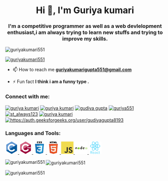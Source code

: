 <h1 align="center">Hi 👋, I'm Guriya kumari</h1>
<h3 align="center">I'm a competitive programmer as well as a web devlelopment enthusiast,i am always trying to learn new stuffs and trying to improve my skills.</h3>

<p align="left"> <img src="https://komarev.com/ghpvc/?username=guriyakumari551&label=Profile%20views&color=0e75b6&style=flat" alt="guriyakumari551" /> </p>

<p align="left"> <a href="https://github.com/ryo-ma/github-profile-trophy"><img src="https://github-profile-trophy.vercel.app/?username=guriyakumari551" alt="guriyakumari551" /></a> </p>

- 📫 How to reach me **guriyakumarigupta551@gmail.com**

- ⚡ Fun fact **I think i am a funny type .**

<h3 align="left">Connect with me:</h3>
<p align="left">
<a href="https://twitter.com/guriya kumari" target="blank"><img align="center" src="https://raw.githubusercontent.com/rahuldkjain/github-profile-readme-generator/master/src/images/icons/Social/twitter.svg" alt="guriya kumari" height="30" width="40" /></a>
<a href="https://linkedin.com/in/guriya kumari" target="blank"><img align="center" src="https://raw.githubusercontent.com/rahuldkjain/github-profile-readme-generator/master/src/images/icons/Social/linked-in-alt.svg" alt="guriya kumari" height="30" width="40" /></a>
<a href="https://fb.com/gudiya gupta" target="blank"><img align="center" src="https://raw.githubusercontent.com/rahuldkjain/github-profile-readme-generator/master/src/images/icons/Social/facebook.svg" alt="gudiya gupta" height="30" width="40" /></a>
<a href="https://www.codechef.com/users/guriya551" target="blank"><img align="center" src="https://cdn.jsdelivr.net/npm/simple-icons@3.1.0/icons/codechef.svg" alt="guriya551" height="30" width="40" /></a>
<a href="https://www.leetcode.com/guriyakumarigupta551" target="blank"><img align="center" src="https://raw.githubusercontent.com/rahuldkjain/github-profile-readme-generator/master/src/images/icons/Social/leet-code.svg" alt="st_always123" height="30" width="40" /></a>
<a href="https://www.hackerearth.com/@guriyakumarigupta" target="blank"><img align="center" src="https://raw.githubusercontent.com/rahuldkjain/github-profile-readme-generator/master/src/images/icons/Social/hackerearth.svg" alt="guriya kumari" height="30" width="40" /></a>
<a href="https://auth.geeksforgeeks.org/user/https://auth.geeksforgeeks.org/user/gudiyagupta8193" target="blank"><img align="center" src="https://raw.githubusercontent.com/rahuldkjain/github-profile-readme-generator/master/src/images/icons/Social/geeks-for-geeks.svg" alt="https://auth.geeksforgeeks.org/user/gudiyagupta8193" height="30" width="40" /></a>
</p>

<h3 align="left">Languages and Tools:</h3>
<p align="left"> <a href="https://www.cprogramming.com/" target="_blank"> <img src="https://raw.githubusercontent.com/devicons/devicon/master/icons/c/c-original.svg" alt="c" width="40" height="40"/> </a> <a href="https://www.w3schools.com/cpp/" target="_blank"> <img src="https://raw.githubusercontent.com/devicons/devicon/master/icons/cplusplus/cplusplus-original.svg" alt="cplusplus" width="40" height="40"/> </a> <a href="https://www.w3schools.com/css/" target="_blank"> <img src="https://raw.githubusercontent.com/devicons/devicon/master/icons/css3/css3-original-wordmark.svg" alt="css3" width="40" height="40"/> </a> <a href="https://www.w3.org/html/" target="_blank"> <img src="https://raw.githubusercontent.com/devicons/devicon/master/icons/html5/html5-original-wordmark.svg" alt="html5" width="40" height="40"/> </a> <a href="https://developer.mozilla.org/en-US/docs/Web/JavaScript" target="_blank"> <img src="https://raw.githubusercontent.com/devicons/devicon/master/icons/javascript/javascript-original.svg" alt="javascript" width="40" height="40"/> </a> <a href="https://nodejs.org" target="_blank"> <img src="https://raw.githubusercontent.com/devicons/devicon/master/icons/nodejs/nodejs-original-wordmark.svg" alt="nodejs" width="40" height="40"/> </a> <a href="https://reactjs.org/" target="_blank"> <img src="https://raw.githubusercontent.com/devicons/devicon/master/icons/react/react-original-wordmark.svg" alt="react" width="40" height="40"/> </a> </p>

<p><img align="left" src="https://github-readme-stats.vercel.app/api/top-langs?username=guriyakumari551&show_icons=true&locale=en&layout=compact" alt="guriyakumari551" /></p>

<p>&nbsp;<img align="center" src="https://github-readme-stats.vercel.app/api?username=guriyakumari551&show_icons=true&locale=en" alt="guriyakumari551" /></p>

<p><img align="center" src="https://github-readme-streak-stats.herokuapp.com/?user=guriyakumari551&" alt="guriyakumari551" /></p>

